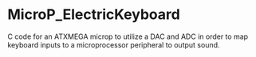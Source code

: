 # MicroP_ElectricKeyboard
C code for an ATXMEGA microp to utilize a DAC and ADC in order to map keyboard inputs to a microprocessor peripheral to output sound.
